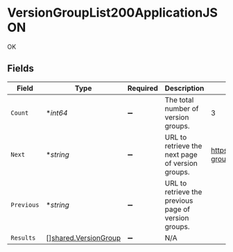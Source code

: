 # VersionGroupList200ApplicationJSON

OK


## Fields

| Field                                                        | Type                                                         | Required                                                     | Description                                                  | Example                                                      |
| ------------------------------------------------------------ | ------------------------------------------------------------ | ------------------------------------------------------------ | ------------------------------------------------------------ | ------------------------------------------------------------ |
| `Count`                                                      | **int64*                                                     | :heavy_minus_sign:                                           | The total number of version groups.                          | 3                                                            |
| `Next`                                                       | **string*                                                    | :heavy_minus_sign:                                           | URL to retrieve the next page of version groups.             | https://pokeapi.co/api/v2/version-group/?offset=20&limit=20  |
| `Previous`                                                   | **string*                                                    | :heavy_minus_sign:                                           | URL to retrieve the previous page of version groups.         |                                                              |
| `Results`                                                    | [][shared.VersionGroup](../../models/shared/versiongroup.md) | :heavy_minus_sign:                                           | N/A                                                          |                                                              |